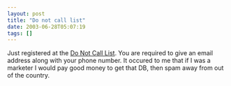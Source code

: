 ```yaml
---
layout: post
title: "Do not call list"
date: 2003-06-28T05:07:19
tags: []
---
```


Just registered at the [Do Not Call List][1]. You are required to give an email address along with your phone number. It occured to me that if I was a marketer I would pay good money to get that DB, then spam away from out of the country.

   [1]: http://donotcall.gov/
